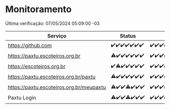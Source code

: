 # Monitoramento

Última verificação: 07/05/2024 05:09:00 -03

|Serviço|Status|Últimas 24h|
|---|---|---|
|https://github.com|<span title="2024-04-30: OK=24">✔️</span><span title="2024-05-01: OK=24">✔️</span><span title="2024-05-02: OK=24">✔️</span><span title="2024-05-03: OK=24">✔️</span><span title="2024-05-04: OK=24">✔️</span><span title="2024-05-05: OK=24">✔️</span><span title="2024-05-06: OK=8">✔️</span>|<span title="06/05/2024 05:09:00 -03 : 200">✔️</span><span title="06/05/2024 06:08:00 -03 : 200">✔️</span><span title="06/05/2024 07:07:00 -03 : 200">✔️</span><span title="06/05/2024 08:04:00 -03 : 200">✔️</span><span title="06/05/2024 09:11:00 -03 : 200">✔️</span><span title="06/05/2024 10:07:00 -03 : 200">✔️</span><span title="06/05/2024 11:07:00 -03 : 200">✔️</span><span title="06/05/2024 12:06:00 -03 : 200">✔️</span><span title="06/05/2024 13:08:00 -03 : 200">✔️</span><span title="06/05/2024 14:07:00 -03 : 200">✔️</span><span title="06/05/2024 15:10:00 -03 : 200">✔️</span><span title="06/05/2024 16:03:00 -03 : 200">✔️</span><span title="06/05/2024 17:06:00 -03 : 200">✔️</span><span title="06/05/2024 18:06:00 -03 : 200">✔️</span><span title="06/05/2024 19:06:00 -03 : 200">✔️</span><span title="06/05/2024 20:06:00 -03 : 200">✔️</span><span title="06/05/2024 21:30:00 -03 : 200">✔️</span><span title="06/05/2024 22:45:00 -03 : 200">✔️</span><span title="06/05/2024 23:25:00 -03 : 200">✔️</span><span title="07/05/2024 00:08:00 -03 : 200">✔️</span><span title="07/05/2024 01:08:00 -03 : 200">✔️</span><span title="07/05/2024 02:08:00 -03 : 200">✔️</span><span title="07/05/2024 03:09:00 -03 : 200">✔️</span><span title="07/05/2024 04:09:00 -03 : 200">✔️</span><span title="07/05/2024 05:09:00 -03 : 200">✔️</span>|
|https://paxtu.escoteiros.org.br|<span title="2024-04-30: OK=23, Falhas=1">⚠️</span><span title="2024-05-01: OK=24">✔️</span><span title="2024-05-02: OK=24">✔️</span><span title="2024-05-03: OK=24">✔️</span><span title="2024-05-04: OK=24">✔️</span><span title="2024-05-05: OK=24">✔️</span><span title="2024-05-06: OK=8">✔️</span>|<span title="06/05/2024 05:09:00 -03 : 200">✔️</span><span title="06/05/2024 06:08:00 -03 : 200">✔️</span><span title="06/05/2024 07:07:00 -03 : 200">✔️</span><span title="06/05/2024 08:04:00 -03 : 200">✔️</span><span title="06/05/2024 09:11:00 -03 : 200">✔️</span><span title="06/05/2024 10:07:00 -03 : 200">✔️</span><span title="06/05/2024 11:07:00 -03 : 200">✔️</span><span title="06/05/2024 12:06:00 -03 : 200">✔️</span><span title="06/05/2024 13:08:00 -03 : 0">❌</span><span title="06/05/2024 14:07:00 -03 : 200">✔️</span><span title="06/05/2024 15:10:00 -03 : 200">✔️</span><span title="06/05/2024 16:03:00 -03 : 200">✔️</span><span title="06/05/2024 17:06:00 -03 : 200">✔️</span><span title="06/05/2024 18:06:00 -03 : 200">✔️</span><span title="06/05/2024 19:06:00 -03 : 200">✔️</span><span title="06/05/2024 20:06:00 -03 : 200">✔️</span><span title="06/05/2024 21:30:00 -03 : 200">✔️</span><span title="06/05/2024 22:45:00 -03 : 200">✔️</span><span title="06/05/2024 23:25:00 -03 : 200">✔️</span><span title="07/05/2024 00:08:00 -03 : 200">✔️</span><span title="07/05/2024 01:08:00 -03 : 200">✔️</span><span title="07/05/2024 02:08:00 -03 : 200">✔️</span><span title="07/05/2024 03:09:00 -03 : 200">✔️</span><span title="07/05/2024 04:09:00 -03 : 200">✔️</span><span title="07/05/2024 05:09:00 -03 : 200">✔️</span>|
|https://escoteiros.org.br|<span title="2024-04-30: OK=24">✔️</span><span title="2024-05-01: OK=23, Falhas=1">⚠️</span><span title="2024-05-02: OK=24">✔️</span><span title="2024-05-03: OK=24">✔️</span><span title="2024-05-04: OK=24">✔️</span><span title="2024-05-05: OK=24">✔️</span><span title="2024-05-06: OK=8">✔️</span>|<span title="06/05/2024 05:09:00 -03 : 200">✔️</span><span title="06/05/2024 06:08:00 -03 : 200">✔️</span><span title="06/05/2024 07:07:00 -03 : 200">✔️</span><span title="06/05/2024 08:04:00 -03 : 200">✔️</span><span title="06/05/2024 09:11:00 -03 : 200">✔️</span><span title="06/05/2024 10:07:00 -03 : 200">✔️</span><span title="06/05/2024 11:07:00 -03 : 200">✔️</span><span title="06/05/2024 12:06:00 -03 : 200">✔️</span><span title="06/05/2024 13:08:00 -03 : 200">✔️</span><span title="06/05/2024 14:07:00 -03 : 200">✔️</span><span title="06/05/2024 15:10:00 -03 : 200">✔️</span><span title="06/05/2024 16:03:00 -03 : 200">✔️</span><span title="06/05/2024 17:06:00 -03 : 200">✔️</span><span title="06/05/2024 18:06:00 -03 : 200">✔️</span><span title="06/05/2024 19:06:00 -03 : 200">✔️</span><span title="06/05/2024 20:06:00 -03 : 200">✔️</span><span title="06/05/2024 21:31:00 -03 : 200">✔️</span><span title="06/05/2024 22:45:00 -03 : 200">✔️</span><span title="06/05/2024 23:25:00 -03 : 200">✔️</span><span title="07/05/2024 00:08:00 -03 : 200">✔️</span><span title="07/05/2024 01:08:00 -03 : 200">✔️</span><span title="07/05/2024 02:08:00 -03 : 200">✔️</span><span title="07/05/2024 03:09:00 -03 : 200">✔️</span><span title="07/05/2024 04:09:00 -03 : 200">✔️</span><span title="07/05/2024 05:09:00 -03 : 200">✔️</span>|
|https://paxtu.escoteiros.org.br/paxtu|<span title="2024-04-30: OK=23, Falhas=1">⚠️</span><span title="2024-05-01: OK=24">✔️</span><span title="2024-05-02: OK=24">✔️</span><span title="2024-05-03: OK=24">✔️</span><span title="2024-05-04: OK=24">✔️</span><span title="2024-05-05: OK=24">✔️</span><span title="2024-05-06: OK=8">✔️</span>|<span title="06/05/2024 05:09:00 -03 : 200">✔️</span><span title="06/05/2024 06:08:00 -03 : 200">✔️</span><span title="06/05/2024 07:07:00 -03 : 200">✔️</span><span title="06/05/2024 08:04:00 -03 : 200">✔️</span><span title="06/05/2024 09:12:00 -03 : 200">✔️</span><span title="06/05/2024 10:07:00 -03 : 200">✔️</span><span title="06/05/2024 11:07:00 -03 : 200">✔️</span><span title="06/05/2024 12:06:00 -03 : 200">✔️</span><span title="06/05/2024 13:08:00 -03 : 0">❌</span><span title="06/05/2024 14:07:00 -03 : 200">✔️</span><span title="06/05/2024 15:10:00 -03 : 200">✔️</span><span title="06/05/2024 16:03:00 -03 : 200">✔️</span><span title="06/05/2024 17:06:00 -03 : 200">✔️</span><span title="06/05/2024 18:06:00 -03 : 200">✔️</span><span title="06/05/2024 19:06:00 -03 : 200">✔️</span><span title="06/05/2024 20:06:00 -03 : 200">✔️</span><span title="06/05/2024 21:31:00 -03 : 200">✔️</span><span title="06/05/2024 22:45:00 -03 : 200">✔️</span><span title="06/05/2024 23:25:00 -03 : 200">✔️</span><span title="07/05/2024 00:08:00 -03 : 200">✔️</span><span title="07/05/2024 01:08:00 -03 : 200">✔️</span><span title="07/05/2024 02:08:00 -03 : 200">✔️</span><span title="07/05/2024 03:09:00 -03 : 200">✔️</span><span title="07/05/2024 04:09:00 -03 : 200">✔️</span><span title="07/05/2024 05:09:00 -03 : 200">✔️</span>|
|https://paxtu.escoteiros.org.br/meupaxtu|<span title="2024-04-30: OK=23, Falhas=1">⚠️</span><span title="2024-05-01: OK=24">✔️</span><span title="2024-05-02: OK=24">✔️</span><span title="2024-05-03: OK=22, Falhas=2">⚠️</span><span title="2024-05-04: OK=24">✔️</span><span title="2024-05-05: OK=24">✔️</span><span title="2024-05-06: OK=8">✔️</span>|<span title="06/05/2024 05:09:00 -03 : 200">✔️</span><span title="06/05/2024 06:08:00 -03 : 200">✔️</span><span title="06/05/2024 07:07:00 -03 : 200">✔️</span><span title="06/05/2024 08:04:00 -03 : 200">✔️</span><span title="06/05/2024 09:12:00 -03 : 200">✔️</span><span title="06/05/2024 10:07:00 -03 : 200">✔️</span><span title="06/05/2024 11:07:00 -03 : 200">✔️</span><span title="06/05/2024 12:06:00 -03 : 200">✔️</span><span title="06/05/2024 13:08:00 -03 : 0">❌</span><span title="06/05/2024 14:07:00 -03 : 200">✔️</span><span title="06/05/2024 15:10:00 -03 : 200">✔️</span><span title="06/05/2024 16:03:00 -03 : 200">✔️</span><span title="06/05/2024 17:06:00 -03 : 200">✔️</span><span title="06/05/2024 18:06:00 -03 : 200">✔️</span><span title="06/05/2024 19:06:00 -03 : 200">✔️</span><span title="06/05/2024 20:06:00 -03 : 200">✔️</span><span title="06/05/2024 21:31:00 -03 : 200">✔️</span><span title="06/05/2024 22:45:00 -03 : 200">✔️</span><span title="06/05/2024 23:25:00 -03 : 200">✔️</span><span title="07/05/2024 00:08:00 -03 : 200">✔️</span><span title="07/05/2024 01:08:00 -03 : 200">✔️</span><span title="07/05/2024 02:08:00 -03 : 200">✔️</span><span title="07/05/2024 03:09:00 -03 : 200">✔️</span><span title="07/05/2024 04:09:00 -03 : 200">✔️</span><span title="07/05/2024 05:09:00 -03 : 200">✔️</span>|
|Paxtu Login|<span title="2024-04-30: OK=23, Falhas=1">⚠️</span><span title="2024-05-01: OK=24">✔️</span><span title="2024-05-02: OK=24">✔️</span><span title="2024-05-03: OK=22, Falhas=2">⚠️</span><span title="2024-05-04: OK=24">✔️</span><span title="2024-05-05: OK=24">✔️</span><span title="2024-05-06: OK=8">✔️</span>|<span title="06/05/2024 05:09:00 -03 : 200">✔️</span><span title="06/05/2024 06:08:00 -03 : 200">✔️</span><span title="06/05/2024 07:07:00 -03 : 200">✔️</span><span title="06/05/2024 08:04:00 -03 : 200">✔️</span><span title="06/05/2024 09:12:00 -03 : 200">✔️</span><span title="06/05/2024 10:07:00 -03 : 200">✔️</span><span title="06/05/2024 11:07:00 -03 : 200">✔️</span><span title="06/05/2024 12:06:00 -03 : 200">✔️</span><span title="06/05/2024 13:08:00 -03 : 504">❌</span><span title="06/05/2024 14:07:00 -03 : 200">✔️</span><span title="06/05/2024 15:10:00 -03 : 200">✔️</span><span title="06/05/2024 16:03:00 -03 : 200">✔️</span><span title="06/05/2024 17:06:00 -03 : 200">✔️</span><span title="06/05/2024 18:06:00 -03 : 200">✔️</span><span title="06/05/2024 19:06:00 -03 : 200">✔️</span><span title="06/05/2024 20:06:00 -03 : 200">✔️</span><span title="06/05/2024 21:31:00 -03 : 200">✔️</span><span title="06/05/2024 22:45:00 -03 : 200">✔️</span><span title="06/05/2024 23:25:00 -03 : 200">✔️</span><span title="07/05/2024 00:08:00 -03 : 200">✔️</span><span title="07/05/2024 01:08:00 -03 : 200">✔️</span><span title="07/05/2024 02:08:00 -03 : 200">✔️</span><span title="07/05/2024 03:09:00 -03 : 200">✔️</span><span title="07/05/2024 04:09:00 -03 : 200">✔️</span><span title="07/05/2024 05:09:00 -03 : 200">✔️</span>|
